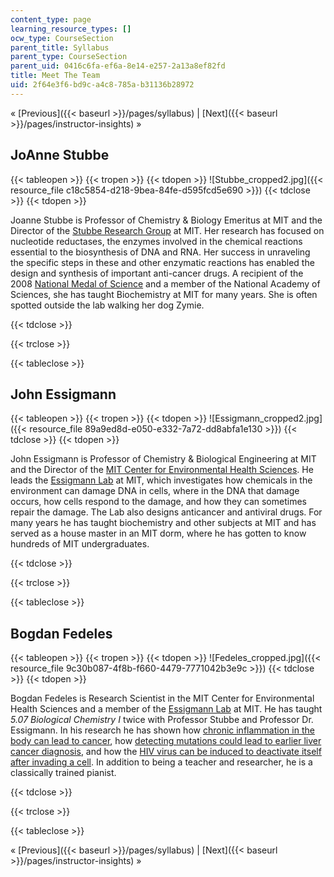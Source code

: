 ```yaml
---
content_type: page
learning_resource_types: []
ocw_type: CourseSection
parent_title: Syllabus
parent_type: CourseSection
parent_uid: 0416c6fa-ef6a-8e14-e257-2a13a8ef82fd
title: Meet The Team
uid: 2f64e3f6-bd9c-a4c8-785a-b31136b28972
---
```


« [Previous]({{< baseurl >}}/pages/syllabus) | [Next]({{< baseurl >}}/pages/instructor-insights) »

JoAnne Stubbe
-------------

{{< tableopen >}}
{{< tropen >}}
{{< tdopen >}}
![Stubbe_cropped2.jpg]({{< resource_file c18c5854-d218-9bea-84fe-d595fcd5e690 >}})
{{< tdclose >}}
{{< tdopen >}}


Joanne Stubbe is Professor of Chemistry & Biology Emeritus at MIT and the Director of the [Stubbe Research Group](http://web.mit.edu/biochemistry/) at MIT. Her research has focused on nucleotide reductases, the enzymes involved in the chemical reactions essential to the biosynthesis of DNA and RNA. Her success in unraveling the specific steps in these and other enzymatic reactions has enabled the design and synthesis of important anti-cancer drugs. A recipient of the 2008 [National Medal of Science](http://www.nsf.gov/od/nms/recip_details.jsp?recip_id=5300000000457) and a member of the National Academy of Sciences, she has taught Biochemistry at MIT for many years. She is often spotted outside the lab walking her dog Zymie.


{{< tdclose >}}

{{< trclose >}}

{{< tableclose >}}

John Essigmann
--------------

{{< tableopen >}}
{{< tropen >}}
{{< tdopen >}}
![Essigmann_cropped2.jpg]({{< resource_file 89a9ed8d-e050-e332-7a72-dd8abfa1e130 >}})
{{< tdclose >}}
{{< tdopen >}}


John Essigmann is Professor of Chemistry & Biological Engineering at MIT and the Director of the [MIT Center for Environmental Health Sciences](http://cehs.mit.edu/). He leads the [Essigmann Lab](http://essigmann.mit.edu/) at MIT, which investigates how chemicals in the environment can damage DNA in cells, where in the DNA that damage occurs, how cells respond to the damage, and how they can sometimes repair the damage. The Lab also designs anticancer and antiviral drugs. For many years he has taught biochemistry and other subjects at MIT and has served as a house master in an MIT dorm, where he has gotten to know hundreds of MIT undergraduates.


{{< tdclose >}}

{{< trclose >}}

{{< tableclose >}}

Bogdan Fedeles
--------------

{{< tableopen >}}
{{< tropen >}}
{{< tdopen >}}
![Fedeles_cropped.jpg]({{< resource_file 9c30b087-4f8b-f660-4479-7771042b3e9c >}})
{{< tdclose >}}
{{< tdopen >}}


Bogdan Fedeles is Research Scientist in the MIT Center for Environmental Health Sciences and a member of the [Essigmann Lab](http://essigmann.mit.edu/) at MIT. He has taught _5.07 Biological Chemistry I_ twice with Professor Stubbe and Professor Dr. Essigmann. In his research he has shown how [chronic inflammation in the body can lead to cancer](http://news.mit.edu/2015/how-chronic-inflammation-can-lead-to-cancer-0807), how [detecting mutations could lead to earlier liver cancer diagnosis](http://news.mit.edu/2017/detecting-mutations-earlier-liver-cancer-diagnosis-0327), and how the [HIV virus can be induced to deactivate itself after invading a cell](http://news.mit.edu/2014/forced-mutations-doom-hiv-0728). In addition to being a teacher and researcher, he is a classically trained pianist.


{{< tdclose >}}

{{< trclose >}}

{{< tableclose >}}

« [Previous]({{< baseurl >}}/pages/syllabus) | [Next]({{< baseurl >}}/pages/instructor-insights) »